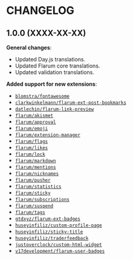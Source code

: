 CHANGELOG
=========


1.0.0 (XXXX-XX-XX)
------------------

**General changes**:

* Updated Day.js translations.
* Updated Flarum core translations.
* Updated validation translations.


**Added support for new extensions**:

* [`blomstra/fontawesome`](https://github.com/blomstra/flarum-ext-fontawesome)
* [`clarkwinkelmann/flarum-ext-post-bookmarks`](https://github.com/clarkwinkelmann/flarum-ext-post-bookmarks)
* [`datlechin/flarum-link-preview`](https://github.com/datlechin/flarum-link-preview)
* [`flarum/akismet`](https://github.com/flarum/akismet)
* [`flarum/approval`](https://github.com/flarum/approval)
* [`flarum/emoji`](https://github.com/flarum/emoji)
* [`flarum/extension-manager`](https://github.com/flarum/extension-manager)
* [`flarum/flags`](https://github.com/flarum/flags)
* [`flarum/likes`](https://github.com/flarum/likes)
* [`flarum/lock`](https://github.com/flarum/lock)
* [`flarum/markdown`](https://github.com/flarum/markdown)
* [`flarum/mentions`](https://github.com/flarum/mentions)
* [`flarum/nicknames`](https://github.com/flarum/nicknames)
* [`flarum/pusher`](https://github.com/flarum/pusher)
* [`flarum/statistics`](https://github.com/flarum/statistics)
* [`flarum/sticky`](https://github.com/flarum/sticky)
* [`flarum/subscriptions`](https://github.com/flarum/subscriptions)
* [`flarum/suspend`](https://github.com/flarum/suspend)
* [`flarum/tags`](https://github.com/flarum/tags)
* [`gtdxyz/flarum-ext-badges`](https://github.com/daocatt/flarum-ext-badges)
* [`huseyinfiliz/custom-profile-page`](https://github.com/huseyinfiliz/custom-profile-page)
* [`huseyinfiliz/sticky-title`](https://github.com/huseyinfiliz/sticky-title)
* [`huseyinfiliz/traderfeedback`](https://github.com/huseyinfiliz/traderfeedback)
* [`justoverclock/custom-html-widget`](https://github.com/justoverclockl/custom-html-widget)
* [`v17development/flarum-user-badges`](https://github.com/v17development/flarum-user-badges)


